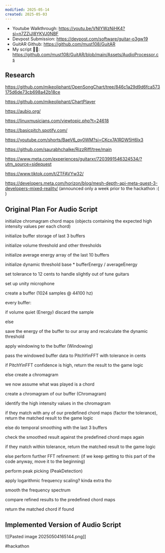 ```yaml
---
modified: 2025-05-14
created: 2025-05-03
---
```

* Youtube Walkthrough: https://youtu.be/VNIYWzNiHK4?si=n7ZZiJl8YKVJ0NBF
* Devpost Submission: https://devpost.com/software/guitar-o3gw19
* GuitAR Github: https://github.com/must108/GuitAR
* My script 😤🎉: https://github.com/must108/GuitAR/blob/main/Assets/AudioProcessor.cs

## Research
https://github.com/mikeoliphant/OpenSongChart/tree/846c1a29d9d6fca573175d6de73cb698a42b18ce

https://github.com/mikeoliphant/ChartPlayer

https://aubio.org/

https://linuxmusicians.com/viewtopic.php?t=24618

https://basicpitch.spotify.com/

https://youtube.com/shorts/BaeV6_qy0WM?si=CKcx7A1RDW5H6lx3

https://github.com/saurabhchalke/RizzRiff/tree/main

https://www.meta.com/experiences/guitarxr/7203991546324534/?utm_source=sidequest

https://www.tiktok.com/t/ZTFAVYw32/

https://developers.meta.com/horizon/blog/mesh-depth-api-meta-quest-3-developers-mixed-reality/ (announced only a week prior to the hackathon :( )

## Original Plan For Audio Script
initialize chromagram chord maps (objects containing the expected high intensity values per each chord)

initialize buffer storage of last 3 buffers

initialize volume threshold and other thresholds

initialize average energy array of the last 10 buffers

initialize dynamic threshold base * bufferEnergy /  averageEnergy

set tolerance to 12 cents to handle slightly out of tune guitars

set up unity microphone

create a buffer (1024 samples @ 44100 hz)

every buffer:

if volume quiet (Energy) discard the sample

else

save the energy of the buffer to our array and recalculate the dynamic threshold

apply windowing to the buffer (Windowing)

pass the windowed buffer data to PitchYinFFT with tolerance in cents

if PitchYinFFT confidence is high, return the result to the game logic

else create a chromagram

we now assume what was played is a chord

create a chromagram of our buffer (Chromagram)

identify the high intensity values in the chromagram

if they match with any of our predefined chord maps (factor the tolerance), return the matched result to the game logic

else do temporal smoothing with the last 3 buffers

check the smoothed result against the predefined chord maps again

if they match within tolerance, return the matched result to the game logic

else perform further FFT refinement: (if we keep getting to this part of the code anyway, move it to the beginning)

perform peak picking (PeakDetection)

apply logarithmic frequency scaling? kinda extra tho

smooth the frequency spectrum

compare refined results to the predefined chord maps

return the matched chord if found

## Implemented Version of Audio Script
![[Pasted image 20250504165144.png]]

 #hackathon